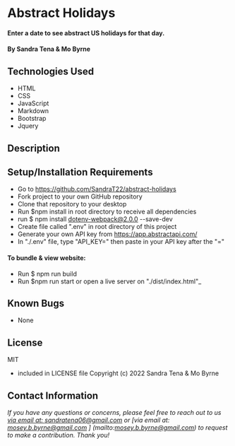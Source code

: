 # Abstract Holidays

#### Enter a date to see abstract US holidays for that day.

#### By Sandra Tena & Mo Byrne

## Technologies Used

* HTML
* CSS
* JavaScript
* Markdown
* Bootstrap
* Jquery

## Description

## Setup/Installation Requirements

* Go to https://github.com/SandraT22/abstract-holidays
* Fork project to your own GitHub repository
* Clone that repository to your desktop
* Run $npm install in root directory to receive all dependencies
* run $ npm install dotenv-webpack@2.0.0 --save-dev
* Create file called ".env" in root directory of this project
* Generate your own API key from https://app.abstractapi.com/
* In "./.env" file, type "API_KEY=" then paste in your API key after the "="

#### To bundle & view website:
* Run $ npm run build
* Run $npm run start or open a live server on "./dist/index.html"_

## Known Bugs

* None

## License
MIT
* included in LICENSE file
Copyright (c) 2022 Sandra Tena & Mo Byrne

## Contact Information
_If you have any questions or concerns, please feel free to reach out to us [via email at: sandratena06@gmail.com](mailto:sandratena06@gmail.com) or [via email at: mosey.b.byrne@gmail.com ] (mailto:mosey.b.byrne@gmail.com) to request to make a contribution. Thank you!_
